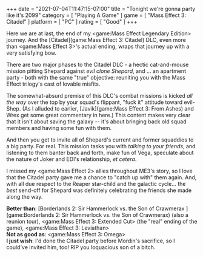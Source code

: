 +++
date = "2021-07-04T11:47:15-07:00"
title = "Tonight we're gonna party like it's 2099"
category = [ "Playing A Game" ]
game = [ "Mass Effect 3: Citadel" ]
platform = [ "PC" ]
rating = [ "Good" ]
+++

Here we are at last, the end of my <game:Mass Effect Legendary Edition> journey.  And the [Citadel](game:Mass Effect 3: Citadel) DLC, even more than <game:Mass Effect 3>'s actual ending, wraps that journey up with a very satisfying bow.

There are two major phases to the Citadel DLC - a hectic cat-and-mouse mission pitting Shepard against <i>evil clone Shepard</i>, and ... an apartment party - both with the same "true" objective: reuniting you with the Mass Effect trilogy's cast of lovable misfits.

The somewhat-absurd premise of this DLC's combat missions is kicked <i>all the way</i> over the top by your squad's flippant, "fuck it" attitude toward evil-Shep.  (As I alluded to earlier, [Javik](game:Mass Effect 3: From Ashes) and Wrex get some great commentary in here.)  This content makes very clear that it isn't about saving the galaxy -- it's about bringing back old squad members and having some fun with them.

And then you get to invite all of Shepard's current and former squaddies to a big party.  For real.  This mission tasks you with <i>talking to your friends</i>, and listening to them banter back and forth, make fun of Vega, speculate about the nature of Joker and EDI's relationship, <i>et cetera</i>.

I missed my <game:Mass Effect 2> allies throughout ME3's story, so I love that the Citadel party gave me a chance to "catch up with" them again.  And, with all due respect to the Reaper star-child and the galactic cycle... the <i>best</i> send-off for Shepard was definitely celebrating the friends she made along the way.

<b>Better than</b>: [Borderlands 2: Sir Hammerlock vs. the Son of Crawmerax ](game:Borderlands 2: Sir Hammerlock vs. the Son of Crawmerax) (also a reunion tour), <game:Mass Effect 3: Extended Cut> (the "real" ending of the game), <game:Mass Effect 3: Leviathan>  
<b>Not as good as</b>: <game:Mass Effect 3: Omega>  
<b>I just wish</b>: I'd done the Citadel party before Mordin's sacrifice, so I could've invited him, too!  RIP you loquacious son of a bitch.
